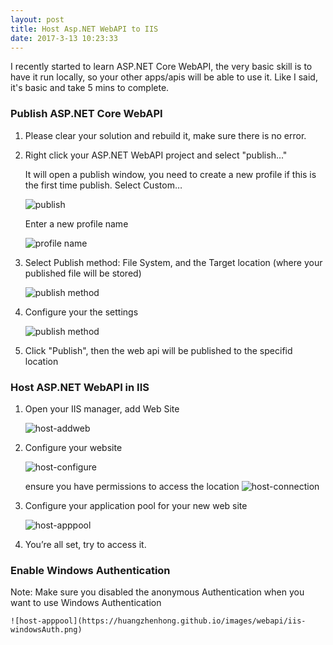 ```yaml
---
layout: post
title: Host Asp.NET WebAPI to IIS
date: 2017-3-13 10:23:33
---
```


I recently started to learn ASP.NET Core WebAPI, the very basic skill is to have it run locally, so your other apps/apis will be able to use it. Like I said, it's basic and take 5 mins to complete. 

### Publish ASP.NET Core WebAPI

1. Please clear your solution and rebuild it, make sure there is no error. 
2. Right click your ASP.NET WebAPI project and select "publish..."

    It will open a publish window, you need to create a new profile if this is the first time publish. Select Custom…

    ![publish](https://huangzhenhong.github.io/images/webapi/publish.png)
    
    Enter a new profile name
    
    ![profile name](https://huangzhenhong.github.io/images/webapi/profile-name.png)

3. Select Publish method: File System, and the Target location (where your published file will be stored)

    ![publish method](https://huangzhenhong.github.io/images/webapi/setting1.png)

4. Configure your the settings

    ![publish method](https://huangzhenhong.github.io/images/webapi/setting3.png)
    
5. Click "Publish", then the web api will be published to the specifid location

### Host ASP.NET WebAPI in IIS

1. Open your IIS manager, add Web Site

    ![host-addweb](https://huangzhenhong.github.io/images/webapi/host-addweb.png)

2. Configure your website

    ![host-configure](https://huangzhenhong.github.io/images/webapi/host-configure.png)

    ensure you have permissions to access the location
    ![host-connection](https://huangzhenhong.github.io/images/webapi/host-connection.png)

3. Configure your application pool for your new web site

    ![host-apppool](https://huangzhenhong.github.io/images/webapi/host-apppool.png)

4. You’re all set, try to access it. 

### Enable Windows Authentication

Note: Make sure you disabled the anonymous Authentication when you want to use Windows Authentication

    ![host-apppool](https://huangzhenhong.github.io/images/webapi/iis-windowsAuth.png)
